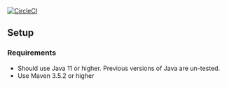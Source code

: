 [![CircleCI](https://circleci.com/gh/CharlesCZ/testing-java-junit5.svg?style=svg)](https://circleci.com/gh/CharlesCZ/testing-java-junit5)
## Setup
### Requirements
* Should use Java 11 or higher. Previous versions of Java are un-tested.
* Use Maven 3.5.2 or higher

